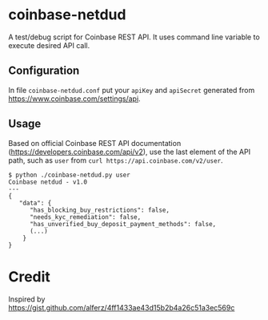# coinbase-netdud

A test/debug script for Coinbase REST API. It uses command line variable to execute desired API call.


## Configuration

In file `coinbase-netdud.conf` put your `apiKey` and `apiSecret` generated from https://www.coinbase.com/settings/api.

## Usage

Based on official Coinbase REST API documentation (https://developers.coinbase.com/api/v2), use the last element of the API path, such as `user` from `curl https://api.coinbase.com/v2/user`.

```
$ python ./coinbase-netdud.py user
Coinbase netdud - v1.0
---
{
   "data": {
      "has_blocking_buy_restrictions": false,
      "needs_kyc_remediation": false,
      "has_unverified_buy_deposit_payment_methods": false,
      (...)
    } 
}
```

# Credit

Inspired by https://gist.github.com/alferz/4ff1433ae43d15b2b4a26c51a3ec569c
